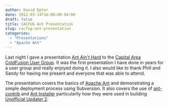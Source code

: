 ```yaml
---
author: David Epler
date: 2012-03-14T16:00:00-04:00
draft: false
title: CACFUG Ant Presentation
slug: cacfug-ant-presentation
categories:
  - "Presentations"
  - "Apache Ant"
---
```


Last night I gave a presentation [Ant Ain\'t Hard](/presentations) to the [Capital Area ColdFusion User Group](http://www.dc-coldfusion.com). It was the first presentation I have done in years for a user group and really enjoyed doing it. I also would like to thank Phill and Sandy for having me present and everyone that was able to attend.

<!--more-->

The presentation covers the basics of [Apache Ant](http://ant.apache.org) and demonstrating a simple deployment process using Subversion. It also covers the use of [ant-contrib](http://ant-contrib.sourceforge.net) and [Ant Installer](http://antinstaller.sourceforge.net) particularlly how they were used in building [Unofficial Updater 2](https://www.uu-2.download).
  
 